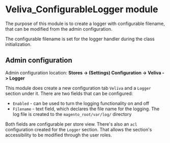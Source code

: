 # Veliva_ConfigurableLogger module

The purpose of this module is to create a logger with configurable filename, that can be modified from the admin configuration.

The configurable filename is set for the logger handler during the class initialization.

## Admin configuration

Admin configuration location: **Stores -> (Settings) Configuration -> Veliva -> Logger**

This module does create a new configuration tab `Veliva` and a `Logger` section under it. There are two fields that can be configured: 
- `Enabled` - can be used to turn the logging functionality on and off
- `Filename` - text field, which declares the file name for the logging. The log file is created to the `magento_root/var/log/` directory

Both fields are configurable per store view. There's also an `acl` configuration created for the `Logger` section. That allows the section's accessibility to be modified through the user roles.
